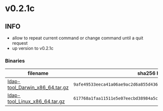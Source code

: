 # v0.2.1c

## INFO
- allow to repeat current command or change command until a quit request
- up version to v0.2.1c

### Binaries

filename | sha256 hash
-------- | -----------
[ldap-tool_Darwin_x86_64.tar.gz](https://github.com/my10c/ldap-tool-go/releases/download/v0.2.1b/ldap-tool_Darwin_x86_64.tar.gz) | `9afe49533eeca41a06ae9ac2d6a855d4363b5b63d6c954ddcb5f37af5130b416`
[ldap-tool_Linux_x86_64.tar.gz](https://github.com/my10c/ldap-tool-go/releases/download/v0.2.1b/ldap-tool_Linux_x86_64.tar.gz) | `617768a1faa11511e5e07eecbd38984a5ce1ca38db292c5a250b9d9682937b62`
